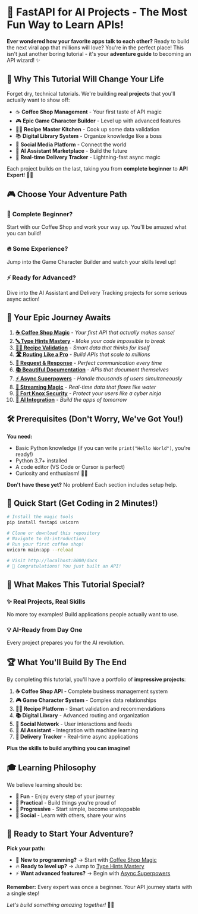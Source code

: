 # 🚀 FastAPI for AI Projects - The Most Fun Way to Learn APIs!

**Ever wondered how your favorite apps talk to each other?** Ready to build the next viral app that millions will love? You're in the perfect place! This isn't just another boring tutorial - it's your **adventure guide** to becoming an API wizard! ✨

## 🎯 Why This Tutorial Will Change Your Life

Forget dry, technical tutorials. We're building **real projects** that you'll actually want to show off:
- ☕ **Coffee Shop Management** - Your first taste of API magic
- 🎮 **Epic Game Character Builder** - Level up with advanced features  
- 👨‍🍳 **Recipe Master Kitchen** - Cook up some data validation
- 📚 **Digital Library System** - Organize knowledge like a boss
- 📱 **Social Media Platform** - Connect the world
- 🤖 **AI Assistant Marketplace** - Build the future
- 🚚 **Real-time Delivery Tracker** - Lightning-fast async magic

Each project builds on the last, taking you from **complete beginner** to **API Expert**! 🦸‍♂️

## 🎮 Choose Your Adventure Path

### 🌱 **Complete Beginner?** 
Start with our Coffee Shop and work your way up. You'll be amazed what you can build!

### 🔥 **Some Experience?**
Jump into the Game Character Builder and watch your skills level up!

### ⚡ **Ready for Advanced?**
Dive into the AI Assistant and Delivery Tracking projects for some serious async action!

## 📖 Your Epic Journey Awaits

1. **[☕ Coffee Shop Magic](01-introduction/README.md)** - *Your first API that actually makes sense!*
2. **[🔤 Type Hints Mastery](02-type-hints/README.md)** - *Make your code impossible to break*
3. **[👨‍🍳 Recipe Validation](03-pydantic/README.md)** - *Smart data that thinks for itself*
4. **[🛣️ Routing Like a Pro](04-routing/README.md)** - *Build APIs that scale to millions*
5. **[💬 Request & Response](05-request-response/README.md)** - *Perfect communication every time*
6. **[📚 Beautiful Documentation](06-swagger-openapi/README.md)** - *APIs that document themselves*
7. **[⚡ Async Superpowers](07-async/README.md)** - *Handle thousands of users simultaneously*
8. **[🌊 Streaming Magic](08-streaming/README.md)** - *Real-time data that flows like water*
9. **[🔐 Fort Knox Security](09-security/README.md)** - *Protect your users like a cyber ninja*
10. **[🤖 AI Integration](10-ai-integration/README.md)** - *Build the apps of tomorrow*

## 🛠️ Prerequisites (Don't Worry, We've Got You!)

**You need:**
- Basic Python knowledge (if you can write `print("Hello World")`, you're ready!)
- Python 3.7+ installed
- A code editor (VS Code or Cursor is perfect)
- Curiosity and enthusiasm! 🧠✨

**Don't have these yet?** No problem! Each section includes setup help.

## 🚀 Quick Start (Get Coding in 2 Minutes!)

```bash
# Install the magic tools
pip install fastapi uvicorn

# Clone or download this repository
# Navigate to 01-introduction/
# Run your first coffee shop!
uvicorn main:app --reload

# Visit http://localhost:8000/docs
# 🎉 Congratulations! You just built an API!
```

## 🎯 What Makes This Tutorial Special?

### ✨ **Real Projects, Real Skills**
No more toy examples! Build applications people actually want to use.

### 💡 **AI-Ready from Day One**
Every project prepares you for the AI revolution.

## 🏆 What You'll Build By The End

By completing this tutorial, you'll have a portfolio of **impressive projects**:

1. **☕ Coffee Shop API** - Complete business management system
2. **🎮 Game Character System** - Complex data relationships
3. **👨‍🍳 Recipe Platform** - Smart validation and recommendations  
4. **📚 Digital Library** - Advanced routing and organization
5. **📱 Social Network** - User interactions and feeds
6. **🤖 AI Assistant** - Integration with machine learning
7. **🚚 Delivery Tracker** - Real-time async applications

**Plus the skills to build anything you can imagine!**

## 🎓 Learning Philosophy

We believe learning should be:
- **🎉 Fun** - Enjoy every step of your journey
- **🎯 Practical** - Build things you're proud of
- **🚀 Progressive** - Start simple, become unstoppable
- **🤝 Social** - Learn with others, share your wins



## 🚀 Ready to Start Your Adventure?

**Pick your path:**
- 🌟 **New to programming?** → Start with [Coffee Shop Magic](01-introduction/README.md)
- 🔥 **Ready to level up?** → Jump to [Type Hints Mastery](02-type-hints/README.md)  
- ⚡ **Want advanced features?** → Begin with [Async Superpowers](07-async/README.md)

**Remember:** Every expert was once a beginner. Your API journey starts with a single step!

*Let's build something amazing together!* 🚀✨ 